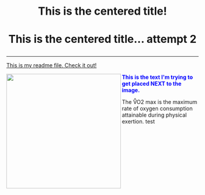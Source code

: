 <H1 style="text-align: center;"> This is the centered title! </H1>

<H1> <p align="center">This is the centered title... attempt 2 </p> </H1>

---


<a href="readme.md">This is my readme file. Check it out! </a>

<img align="left" src="https://i.ytimg.com/vi/hh6LN8uwytE/maxresdefault.jpg" style="width:300px;height:300px;">

<span style="color:blue;font-weight:bold">
This is the text I'm trying to get placed NEXT to the image. </span>

<p> The V&#x30AO2 max is the maximum rate of oxygen consumption attainable during physical exertion. 
test

